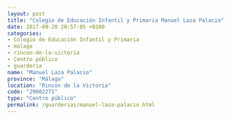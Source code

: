 ```yaml
---
layout: post
title: "Colegio de Educación Infantil y Primaria Manuel Laza Palacio"
date: 2017-09-20 20:57:05 +0200
categories:
- Colegio de Educación Infantil y Primaria
- malaga
- rincon-de-la-victoria
- Centro público
- guarderia
name: "Manuel Laza Palacio"
province: "Málaga"
location: "Rincon de la Victoria"
code: "29602271"
type: "Centro público"
permalink: /guarderias/manuel-laza-palacio.html
---
```

